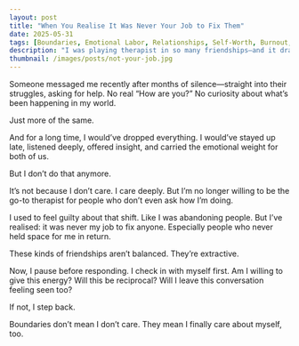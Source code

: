 ```yaml
---
layout: post
title: "When You Realise It Was Never Your Job to Fix Them"
date: 2025-05-31
tags: [Boundaries, Emotional Labor, Relationships, Self-Worth, Burnout, People-Pleasing, Self-Respect, Reciprocity]
description: "I was playing therapist in so many friendships—and it drained me."
thumbnail: /images/posts/not-your-job.jpg
---
```


Someone messaged me recently after months of silence—straight into their struggles, asking for help. No real “How are you?” No curiosity about what’s been happening in my world.

Just more of the same.

And for a long time, I would’ve dropped everything. I would’ve stayed up late, listened deeply, offered insight, and carried the emotional weight for both of us.

But I don’t do that anymore.

It’s not because I don’t care. I care deeply. But I’m no longer willing to be the go-to therapist for people who don’t even ask how I’m doing.

I used to feel guilty about that shift. Like I was abandoning people. But I’ve realised: it was never my job to fix anyone. Especially people who never held space for me in return.

These kinds of friendships aren’t balanced. They’re extractive.

Now, I pause before responding. I check in with myself first. Am I willing to give this energy? Will this be reciprocal? Will I leave this conversation feeling seen too?

If not, I step back.

Boundaries don’t mean I don’t care. They mean I finally care about myself, too.
